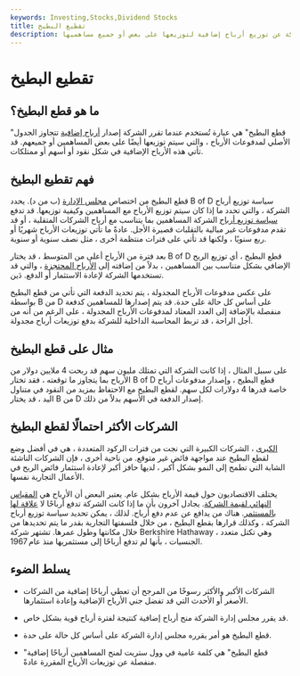 ```yaml
---
keywords: Investing,Stocks,Dividend Stocks
title: تقطيع البطيخ
description: قطع البطيخ هو عبارة تصف عندما تعلن الشركة عن توزيع أرباح إضافية لتوزيعها على بعض أو جميع مساهميها.
---
```


# تقطيع البطيخ
## ما هو قطع البطيخ؟

"قطع البطيخ" هي عبارة تُستخدم عندما تقرر الشركة إصدار [أرباح إضافية](/dividend) تتجاوز الجدول الأصلي لمدفوعات الأرباح ، والتي سيتم توزيعها أيضًا على بعض المساهمين أو جميعهم. قد تأتي هذه الأرباح الإضافية في شكل نقود أو أسهم أو ممتلكات.

## فهم تقطيع البطيخ

قطع البطيخ من اختصاص [مجلس الإدارة](/boardofdirectors) (ب من د). يحدد B of D سياسة توزيع أرباح الشركة ، والتي تحدد ما إذا كان سيتم توزيع الأرباح مع المساهمين وكيفية توزيعها. قد تدفع [سياسة توزيع أرباح](/dividendpolicy) الشركة المساهمين بما يتناسب مع أرباح الشركات المتقلبة ، أو قد تقدم مدفوعات غير مبالية بالتقلبات قصيرة الأجل. عادةً ما تأتي توزيعات الأرباح شهريًا أو ربع سنويًا ، ولكنها قد تأتي على فترات منتظمة أخرى ، مثل نصف سنوية أو سنوية.

بعد فترة من الأرباح أعلى من المتوسط ، قد يختار B of D قطع البطيخ ، أي توزيع الربح الإضافي بشكل متناسب بين المساهمين ، بدلاً من إضافته إلى [الأرباح المحتجزة](/retainedearnings) ، والتي قد تستخدمها الشركة لإعادة الاستثمار أو الدفع. دَين.

على عكس مدفوعات الأرباح المجدولة ، يتم تحديد الدفعة التي تأتي من قطع البطيخ بواسطة B من D على أساس كل حالة على حدة. قد يتم إصدارها للمساهمين كدفعة منفصلة بالإضافة إلى العدد المعتاد لمدفوعات الأرباح المجدولة ، على الرغم من أنه من أجل الراحة ، قد تربط المحاسبة الداخلية للشركة بدفع توزيعات أرباح مجدولة.

## مثال على قطع البطيخ

على سبيل المثال ، إذا كانت الشركة التي تمتلك مليون سهم قد ربحت 4 ملايين دولار من الأرباح بما يتجاوز ما توقعته ، فقد تختار B of D قطع البطيخ ، وإصدار مدفوعات أرباح خاصة قدرها 4 دولارات لكل سهم. لقطع البطيخ مع الاحتفاظ بمزيد من النقود في متناول اليد ، قد يختار B من D إصدار الدفعة في الأسهم بدلاً من ذلك.

## الشركات الأكثر احتمالًا لقطع البطيخ

[الكبرى](/bluechip) ، الشركات الكبيرة التي نجت من فترات الركود المتعددة ، هي في أفضل وضع لقطع البطيخ عند مواجهة فائض غير متوقع. من ناحية أخرى ، فإن الشركات الناشئة الشابة التي تطمح إلى النمو بشكل أكبر ، لديها حافز أكبر لإعادة استثمار فائض الربح في الأعمال التجارية نفسها.

يختلف الاقتصاديون حول قيمة الأرباح بشكل عام. يعتبر البعض أن الأرباح هي [المقياس النهائي لقيمة الشركة](/bird-in-hand). يجادل آخرون بأن ما إذا كانت الشركة تدفع أرباحًا لا [علاقة لها بالمستثمر](/dividendirrelevance). هناك من يدافع عن عدم دفع أرباح. لذلك ، يمكن تحديد سياسة توزيع أرباح الشركة ، وكذلك قرارها بقطع البطيخ ، من خلال فلسفتها التجارية بقدر ما يتم تحديدها من خلال مكانتها وطول عمرها. تشتهر شركة Berkshire Hathaway ، وهي تكتل متعدد الجنسيات ، بأنها لم تدفع أرباحًا إلى مستثمريها منذ عام 1967.

## يسلط الضوء

- الشركات الأكبر والأكثر رسوخًا من المرجح أن تعطي أرباحًا إضافية من الشركات الأصغر أو الأحدث التي قد تفضل جني الأرباح الإضافية وإعادة استثمارها.

- قد يقرر مجلس إدارة الشركة منح أرباح إضافية كنتيجة لفترة أرباح قوية بشكل خاص.

- قطع البطيخ هو أمر يقرره مجلس إدارة الشركة على أساس كل حالة على حدة.

- "قطع البطيخ" هي كلمة عامية في وول ستريت لمنح المساهمين أرباحًا إضافية منفصلة عن توزيعات الأرباح المقررة عادةً.

